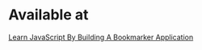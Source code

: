 # Available at

[Learn JavaScript By Building A Bookmarker Application](https://www.youtube.com/watch?v=DIVfDZZeGxM)
